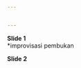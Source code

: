```yaml
---


---
```


<p><strong>Slide 1</strong><br>
*improvisasi pembukan</p>
<p><strong>Slide 2</strong></p>

